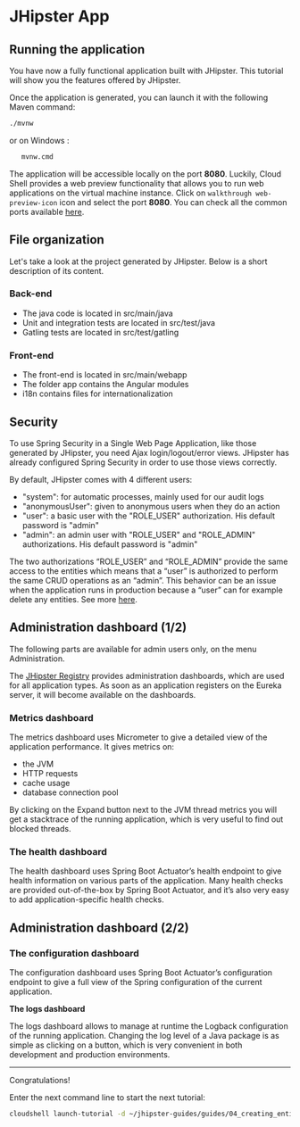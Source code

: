 # JHipster App

<walkthrough-tutorial-duration duration="10"></walkthrough-tutorial-duration>

## Running the application

You have now a fully functional application built with JHipster.
This tutorial will show you the features offered by JHipster.

Once the application is generated, you can launch it with the following Maven command:
```bash
./mvnw
```

or on Windows : 
```bash
   mvnw.cmd
```

The application will be accessible locally on the port **8080**. Luckily, Cloud Shell provides a web 
preview functionality that allows you to run web applications on the virtual machine instance.
Click on `walkthrough web-preview-icon` icon and select the port **8080**.
You can check all the common ports available [here](https://www.jhipster.tech/common-ports/).

## File organization
Let's take a look at the project generated by JHipster. Below is a short description of its content.

### Back-end
* The java code is located in src/main/java
* Unit and integration tests are located in src/test/java
* Gatling tests are located in src/test/gatling 

### Front-end
* The front-end is located in src/main/webapp
* The folder app contains the Angular modules
* i18n contains files for internationalization

## Security
To use Spring Security in a Single Web Page Application, like those generated by JHipster, you need Ajax login/logout/error views. JHipster has already configured Spring Security in order to use those views correctly.

By default, JHipster comes with 4 different users:
* "system": for automatic processes, mainly used for our audit logs
* "anonymousUser": given to anonymous users when they do an action 
* "user": a basic user with the "ROLE_USER" authorization. His default password is "admin"
* "admin": an admin user with "ROLE_USER" and "ROLE_ADMIN" authorizations. His default password is "admin"


The two authorizations “ROLE_USER” and “ROLE_ADMIN” provide the same access to the entities which 
means that a “user” is authorized to perform the same CRUD operations as an “admin”. This behavior can be 
an issue when the application runs in production because a “user” can for example delete any entities.
See more [here](https://www.jhipster.tech/security/).


## Administration dashboard (1/2)
The following parts are available for admin users only, on the menu Administration.

The [JHipster Registry](https://www.jhipster.tech/jhipster-registry/) provides administration dashboards, which are used for all application types.
As soon as an application registers on the Eureka server, it will become available on the dashboards.

### Metrics dashboard
The metrics dashboard uses Micrometer to give a detailed view of the application performance.
It gives metrics on:
* the JVM
* HTTP requests
* cache usage
* database connection pool
 
 By clicking on the Expand button next to the JVM thread metrics you will get a stacktrace of the 
 running application, which is very useful to find out blocked threads.

 ### The health dashboard
 The health dashboard uses Spring Boot Actuator’s health endpoint to give health information on 
 various parts of the application. Many health checks are provided out-of-the-box by Spring Boot 
 Actuator, and it’s also very easy to add application-specific health checks.

## Administration dashboard (2/2)
### The configuration dashboard
The configuration dashboard uses Spring Boot Actuator’s configuration endpoint 
to give a full view of the Spring configuration of the current application.

**The logs dashboard**  

The logs dashboard allows to manage at runtime the Logback configuration of the running application. 
Changing the log level of a Java package is as simple as clicking on a button, which is very convenient in both development and production environments.

---

<walkthrough-conclusion-trophy></walkthrough-conclusion-trophy>

Congratulations!

Enter the next command line to start the next tutorial:

```bash
cloudshell launch-tutorial -d ~/jhipster-guides/guides/04_creating_entities_with_jdl_studio.md;
```
